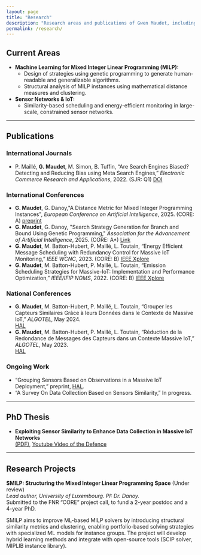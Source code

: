 ```yaml
---
layout: page
title: "Research"
description: "Research areas and publications of Gwen Maudet, including machine learning for MILP, sensor networks, IoT, and optimization algorithms."
permalink: /research/
---
```


## Current Areas

- **Machine Learning for Mixed Integer Linear Programming (MILP):**
  - Design of strategies using genetic programming to generate human-readable and generalizable algorithms.
  - Structural analysis of MILP instances using mathematical distance measures and clustering.
- **Sensor Networks & IoT:**
  - Similarity-based scheduling and energy-efficient monitoring in large-scale, constrained sensor networks.

---

## Publications

### International Journals
- P. Maillé, **G. Maudet**, M. Simon, B. Tuffin, “Are Search Engines Biased? Detecting and Reducing Bias using Meta Search Engines,” *Electronic Commerce Research and Applications*, 2022. (SJR: Q1)
  [DOI](https://doi.org/10.1016/j.elerap.2022.101132)

### International Conferences
-  **G. Maudet**, G. Danoy,"A Distance Metric for Mixed Integer Programming Instances", *European Conference on Artificial Intelligence*, 2025. (CORE: A) 
[preprint](https://arxiv.org/abs/2507.11063)
- **G. Maudet**, G. Danoy, "Search Strategy Generation for Branch and Bound Using Genetic Programming," *Association for the Advancement of Artificial Intelligence*, 2025. (CORE: A*) 
  [Link](https://ojs.aaai.org/index.php/AAAI/article/view/33229)
- **G. Maudet**, M. Batton-Hubert, P. Maillé, L. Toutain, “Energy Efficient Message Scheduling with Redundancy Control for Massive IoT Monitoring,” *IEEE WCNC*, 2023. (CORE: B) 
  [IEEE Xplore](https://ieeexplore.ieee.org/abstract/document/10118910)
- **G. Maudet**, M. Batton-Hubert, P. Maillé, L. Toutain, “Emission Scheduling Strategies for Massive-IoT: Implementation and Performance Optimization,” *IEEE/IFIP NOMS*, 2022. (CORE: B) 
  [IEEE Xplore](https://ieeexplore.ieee.org/document/9789769)

### National Conferences
- **G. Maudet**, M. Batton-Hubert, P. Maillé, L. Toutain, “Grouper les Capteurs Similaires Grâce à leurs Données dans le Contexte de Massive IoT,” *ALGOTEL*, May 2024.  
  [HAL](https://hal-bioemco.ccsd.cnrs.fr/DEMO-ENSMSE/hal-04549902v1)
- **G. Maudet**, M. Batton-Hubert, P. Maillé, L. Toutain, “Réduction de la Redondance de Messages des Capteurs dans un Contexte Massive IoT,” *ALGOTEL*, May 2023.  
  [HAL](https://hal.science/hal-04079906?lang=en)

### Ongoing Work
- “Grouping Sensors Based on Observations in a Massive IoT Deployment,” preprint, [HAL](https://hal.science/hal-04424455v4/document).
- “A Survey On Data Collection Based on Sensors Similarity,” In progress.

---

## PhD Thesis

- **Exploiting Sensor Similarity to Enhance Data Collection in Massive IoT Networks**  
  [(PDF)](https://theses.hal.science/tel-04349604/file/2023IMTA0360_Maudet-Gwen.pdf),
  [Youtube Video of the Defence](https://youtu.be/0p3jmufFM1k?si=zH99MpST1HHMHA3K&t=2520)

---
## Research Projects

**SMILP: Structuring the Mixed Integer Linear Programming Space** (Under review)  
*Lead author, University of Luxembourg. PI: Dr. Danoy.*  
Submitted to the FNR “CORE” project call, to fund a 2-year postdoc and a 4-year PhD.

SMILP aims to improve ML-based MILP solvers by introducing structural similarity metrics and clustering, enabling portfolio-based solving strategies with specialized ML models for instance groups. The project will develop hybrid learning methods and integrate with open-source tools (SCIP solver, MIPLIB instance library).
